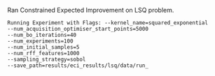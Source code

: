 Ran Constrained Expected Improvement on LSQ problem.

``` 
Running Experiment with Flags: --kernel_name=squared_exponential
--num_acquisition_optimiser_start_points=5000
--num_bo_iterations=40
--num_experiments=100
--num_initial_samples=5
--num_rff_features=1000
--sampling_strategy=sobol
--save_path=results/eci_results/lsq/data/run_
```